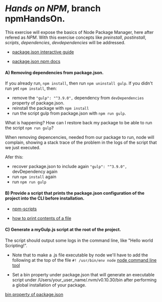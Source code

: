 # *Hands on NPM*, branch npmHandsOn.

This exercise will expose the basics of Node Package Manager, here after refered as *NPM*. With this exercise concepts like *preinstall*, *postinstall*, *scripts*, *dependencies*, *devdependencies* will be addressed.

* [package.json interactive guide](http://browsenpm.org/package.json)

* [package.json npm docs](https://docs.npmjs.com/files/package.json)


#### A) Removing dependencies from package.json.

If you already run, `npm install`, then run `npm uninstall gulp`.
If you didn't run yet `npm install`, then: 
 * remove the `"gulp": "^3.9.0",` dependency from `devDependencies` property of package.json.
 * reinstall the package with `npm install`
 * run the script gulp from package.json with `npm run gulp`.

What is happening? How can I restore back my package to be able to run the script `npm run gulp`?

When removing depencencies, needed from our package to run, node will complain, showing a stack trace of the problem in the logs of the script that we just executed.

Afer this: 
  * recover package.json to include again `"gulp": "^3.9.0",` devDependency again
  * run `npm install` again
  * run `npm run gulp`

#### B) Provide a script that prints the package.json configuration of the project into the CLI before installation.

- [npm-scripts](https://docs.npmjs.com/misc/scripts)

- [how to print contents of a file](http://lmgtfy.com/?q=Redirecting+the+content+of+a+file+to+the+command+%22echo%22)

#### C) Generate a myGulp.js script at the root of the project.
The script should output some logs in the command line, like "Hello world Scripting!".

* Note that to make a .js file executable by node we'll have to add the following at the top of the file `#! /usr/bin/env node`
[node command line tool](http://javascriptplayground.com/blog/2012/08/writing-a-command-line-node-tool/)

* Set a bin property under package.json that will generate an executable script under /Users/your_user_name/.nvm/v0.10.30/bin after performing a global installation of your package.

[bin property of package.json](https://docs.npmjs.com/files/package.json#bin)











